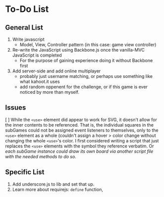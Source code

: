 # To-Do List


## General List

1. Write javascript
	- Model, View, Controller pattern (in this case: game view controller)
2. Re-write the JavaScript using Backbone.js once the vanilla-MVC JavaScript is completed 
	- For the purpose of gaining experience doing it without Backbone first
3. Add server-side and add online multiplayer
	- probably just username matching, or perhaps use something like what kahoot.it uses
	- add random oppenent for the challenge, or if this game is ever noticed by more than myself.

## Issues

[ ] While the `<use>` element did appear to work for SVG, it doesn't allow for the inner contents to be referenced. That is, the individual squares in the subGames could not be assigned event listeners to themselves, only to the `<use>` element as a whole (couldn't assign a hover > color change without changing the whole `<use>`'s color. I first considered writing a script that just replaces the `<use>` elements with the symbol they reference verbatim. Or *each subGame instance could draw its own board via another script file with the needed methods to do so.*

## Specific List

1. Add underscore.js to lib and set that up.
2. Learn more about requirejs: `define` function, 